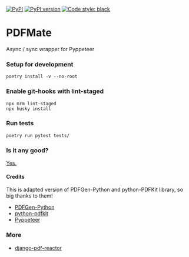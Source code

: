 [![PyPI](https://img.shields.io/pypi/v/pdfmate)](https://pypi.python.org/pypi/pdfmate)
[![PyPI version](https://img.shields.io/pypi/pyversions/pdfmate)](https://pypi.python.org/pypi/pdfmate)
[![Code style: black](https://img.shields.io/badge/code%20style-black-000000.svg)](https://github.com/psf/black)

# PDFMate

Async / sync wrapper for Pyppeteer

### Setup for development

    poetry install -v --no-root

### Enable git-hooks with lint-staged

    npx mrm lint-staged
    npx husky install

### Run tests

    poetry run pytest tests/

### Is it any good?

[Yes.](http://news.ycombinator.com/item?id=3067434)

#### Credits

This is adapted version of PDFGen-Python and python-PDFKit library, so big thanks to them!

- [PDFGen-Python](https://pypi.org/project/pdfgen/)
- [python-pdfkit](https://github.com/JazzCore/python-pdfkit/)
- [Pyppeteer](https://pypi.org/project/pyppeteer/)

### More

- [django-pdf-reactor]()
